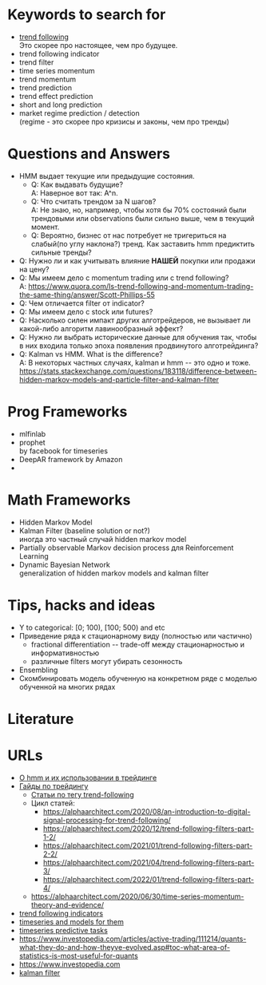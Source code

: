 # Keywords to search for

- [trend following](https://en.wikipedia.org/wiki/Trend_following>)  
  Это скорее про настоящее, чем про будущее.
- trend following indicator
- trend filter
- time series momentum
- trend momentum
- trend prediction
- trend effect prediction
- short and long prediction
- market regime prediction / detection  
  (regime - это скорее про кризисы и законы, чем про тренды)

# Questions and Answers

- HMM выдает текущие или предыдущие состояния. 
  - Q: Как выдавать будущие?  
    A: Наверное вот так: A^n.
  - Q: Что считать трендом за N шагов?  
    A: Не знаю, но, например, чтобы хотя бы 70% состояний были трендовыми или observations были сильно выше, чем в текущий момент.
  - Q: Вероятно, бизнес от нас потребует не тригериться на слабый(по углу наклона?) тренд. Как заставить hmm предиктить сильные тренды?
- Q: Нужно ли и как учитывать влияние **НАШЕЙ** покупки или продажи на цену?
- Q: Мы имеем дело с momentum trading или c trend following?  
  A: <https://www.quora.com/Is-trend-following-and-momentum-trading-the-same-thing/answer/Scott-Phillips-55>
- Q: Чем отличается filter от indicator?
- Q: Мы имеем дело с stock или futures?
- Q: Насколько силен импакт других алготрейдеров, не вызывает ли какой-либо алгоритм лавинообразный эффект? 
- Q: Нужно ли выбрать исторические данные для обучения так, чтобы в них входила только эпоха появления продвинутого алготрейдинга?
- Q: Kalman vs HMM. What is the difference?  
  A: В некоторых частных случаях, kalman и hmm -- это одно и тоже.  
     <https://stats.stackexchange.com/questions/183118/difference-between-hidden-markov-models-and-particle-filter-and-kalman-filter>

# Prog Frameworks

- mlfinlab
- prophet  
  by facebook for timeseries
- DeepAR
  framework by Amazon
- 

# Math Frameworks

- Hidden Markov Model
- Kalman Filter (baseline solution or not?)  
  иногда это частный случай hidden markov model
- Partially observable Markov decision process
  для Reinforcement Learning
- Dynamic Bayesian Network  
  generalization of hidden markov models and kalman filter

# Tips, hacks and ideas

- Y to categorical: [0; 100), [100; 500) and etc
- Приведение ряда к стационарному виду (полностью или частично)
    - fractional differentiation -- trade-off между стационарностью и информативностью
    - различные filters могут убирать сезонность
- Ensembling
- Скомбинировать модель обученную на конкретном ряде с моделью обученной на многих рядах


# Literature


# URLs

- [О hmm и их использовании в трейдинге](https://www.quantstart.com/articles/hidden-markov-models-an-introduction/)
- [Гайды по трейдингу](https://alphaarchitect.com)
  - [Статьи по тегу trend-following](https://alphaarchitect.com/category/architect-academic-insights/trend-following/)
  - Цикл статей:
    - <https://alphaarchitect.com/2020/08/an-introduction-to-digital-signal-processing-for-trend-following/>
    - <https://alphaarchitect.com/2020/12/trend-following-filters-part-1-2/>
    - <https://alphaarchitect.com/2021/01/trend-following-filters-part-2-2/>
    - <https://alphaarchitect.com/2021/04/trend-following-filters-part-3/>
    - <https://alphaarchitect.com/2022/01/trend-following-filters-part-4/>
  - <https://alphaarchitect.com/2020/06/30/time-series-momentum-theory-and-evidence/>
- [trend following indicators](https://finance.yahoo.com/news/complete-guide-trend-following-indicators-100425674.html)
- [timeseries and models for them](https://neptune.ai/blog/select-model-for-time-series-prediction-task)
- [timeseries predictive tasks](https://towardsdatascience.com/6-time-series-predictive-tasks-you-should-know-about-b899fb83b6bf)
- <https://www.investopedia.com/articles/active-trading/111214/quants-what-they-do-and-how-theyve-evolved.asp#toc-what-area-of-statistics-is-most-useful-for-quants>
- <https://www.investopedia.com> 
- [kalman filter](https://bookdown.org/rdpeng/timeseriesbook/general-kalman-filter.html)